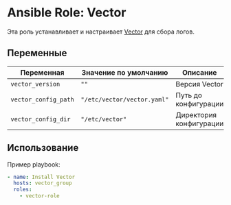 # Ansible Role: Vector

Эта роль устанавливает и настраивает [Vector](https://vector.dev/) для сбора логов.

## Переменные

| Переменная             | Значение по умолчанию | Описание                           |
|------------------------|----------------------|------------------------------------|
| `vector_version`       | `""`           | Версия Vector                     |
| `vector_config_path`   | `"/etc/vector/vector.yaml"` | Путь до конфигурации  |
| `vector_config_dir`    | `"/etc/vector"`      | Директория конфигурации           |

## Использование

Пример playbook:

```yaml
- name: Install Vector
  hosts: vector_group
  roles:
    - vector-role
